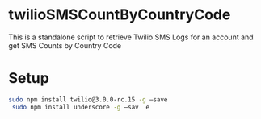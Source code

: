 # twilioSMSCountByCountryCode
This is a standalone script to retrieve Twilio SMS Logs for an account and get SMS Counts by Country Code


# Setup

```bash
sudo npm install twilio@3.0.0-rc.15 -g —save
 sudo npm install underscore -g —sav  e
 
```
